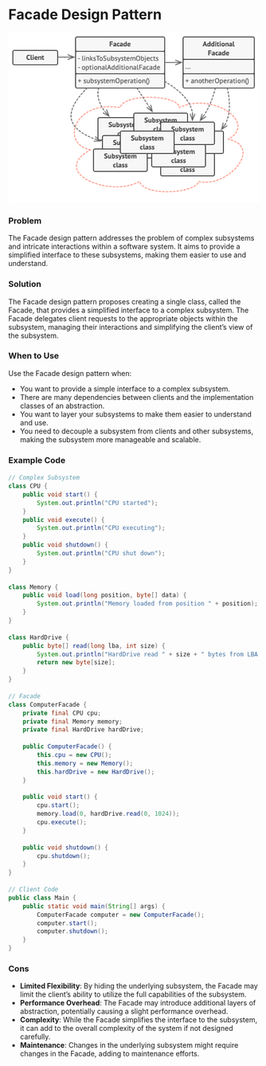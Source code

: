 # Facade Design Pattern

<p align="center">
  <img src="../photos/structure.png" alt="Alt text" />
</p>

### Problem

The Facade design pattern addresses the problem of complex subsystems and intricate interactions within a software system. It aims to provide a simplified interface to these subsystems, making them easier to use and understand.

### Solution

The Facade design pattern proposes creating a single class, called the Facade, that provides a simplified interface to a complex subsystem. The Facade delegates client requests to the appropriate objects within the subsystem, managing their interactions and simplifying the client’s view of the subsystem.

### When to Use

Use the Facade design pattern when:

- You want to provide a simple interface to a complex subsystem.
- There are many dependencies between clients and the implementation classes of an abstraction.
- You want to layer your subsystems to make them easier to understand and use.
- You need to decouple a subsystem from clients and other subsystems, making the subsystem more manageable and scalable.

### Example Code

```java
// Complex Subsystem
class CPU {
    public void start() {
        System.out.println("CPU started");
    }
    public void execute() {
        System.out.println("CPU executing");
    }
    public void shutdown() {
        System.out.println("CPU shut down");
    }
}

class Memory {
    public void load(long position, byte[] data) {
        System.out.println("Memory loaded from position " + position);
    }
}

class HardDrive {
    public byte[] read(long lba, int size) {
        System.out.println("HardDrive read " + size + " bytes from LBA " + lba);
        return new byte[size];
    }
}

// Facade
class ComputerFacade {
    private final CPU cpu;
    private final Memory memory;
    private final HardDrive hardDrive;

    public ComputerFacade() {
        this.cpu = new CPU();
        this.memory = new Memory();
        this.hardDrive = new HardDrive();
    }

    public void start() {
        cpu.start();
        memory.load(0, hardDrive.read(0, 1024));
        cpu.execute();
    }

    public void shutdown() {
        cpu.shutdown();
    }
}

// Client Code
public class Main {
    public static void main(String[] args) {
        ComputerFacade computer = new ComputerFacade();
        computer.start();
        computer.shutdown();
    }
}
```

### Cons

- **Limited Flexibility**: By hiding the underlying subsystem, the Facade may limit the client’s ability to utilize the full capabilities of the subsystem.
- **Performance Overhead**: The Facade may introduce additional layers of abstraction, potentially causing a slight performance overhead.
- **Complexity**: While the Facade simplifies the interface to the subsystem, it can add to the overall complexity of the system if not designed carefully.
- **Maintenance**: Changes in the underlying subsystem might require changes in the Facade, adding to maintenance efforts.